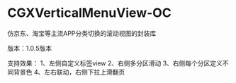 # CGXVerticalMenuView-OC

仿京东、淘宝等主流APP分类切换的滚动视图的封装库

版本：1.0.5版本

支持效果：
1、左侧自定义标签view
2、右侧多分区滑动
3、右侧每个分区定义不同背景色
4、左右联动，右侧下拉上滑翻页
